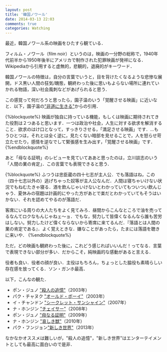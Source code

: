 ```yaml
---
layout: post
title: '韓国ノワール'
date: 2014-03-13 22:03
comments: true
categories: Watching
---
```


最近，韓国ノワール系の映画をひたすら観ている．

フィルム・ノワール（film noir）というのは，映画の一分野の総称で，1940年代前半から1950年後半にアメリカで制作された犯罪映画が発祥になる．Wikipediaから引用すると虚無的，悲観的，退廃的がキーワード．

韓国ノワールの特徴は，自分の言葉でいうと，目を背けたくなるような悲惨な展開，ドス黒い人間の狂気/醜態，観終わった後に思いもよらない場所に連れていかれる物語，深い社会風刺などがあげられると思う．

この感覚って何だろうと思ったら，園子温のいう「覚醒させる映画」に近いなと．以下，園子温の["非道に生きる"](http://www.amazon.co.jp/%E9%9D%9E%E9%81%93%E3%81%AB%E7%94%9F%E3%81%8D%E3%82%8B-ideaink-%E3%80%88%E3%82%A2%E3%82%A4%E3%83%87%E3%82%A2%E3%82%A4%E3%83%B3%E3%82%AF%E3%80%89-%E5%9C%92-%E5%AD%90%E6%B8%A9/dp/4255006776)からの引用．

{%blockquote%}
映画が独自に持っている機能，もしくは映画に期待されてきた役割は２つあると思います．一つは政治や社会，人生に対する欲求を解消すること．欲求のはけ口となって，すっきりさせる，「満足させる映画」です．…もうひとつは，それとは全く逆に，見たくない暗部を見せることで，人を怒らせ苛立たせたり，感情を逆なでして緊張感を生み出す，「覚醒させる映画」です．
{%endblockquote%}

あと「母なる証明」のレビューを見ていてああと思ったのは，立川談志のいう「人間の業の肯定」．この言葉でも表現できると思う．

{%blockquote%}
ふつうは忠臣蔵の四十七志が主人公．でも落語はね，この（四十七志以外の）逃げちゃった奴等が主人公なんだ．人間は寝ちゃいけない状況でもねむたきゃ寝る．酒を飲んじゃいけないとわかっていてもついつい飲んじゃう．夏休みの宿題は計画的にやった方があとで楽だとわかっていてもそうはいかない．それを認めてやるのが落語だ．

客席にいる周りの大人たちをよく見てみろ．昼間からこんなところで油を売ってるなんてロクなもんじゃねェ～ョ．でもな，努力して皆偉くなるんなら誰も苦労はしない。努力したけど偉くならないから寄席に来てるんだ．『落語とは人間の業の肯定である』．よく覚えときな．嫌なことがあったら，たまには落語を聴きに来いや．
{%endblockquote%}

ただ，どの映画も観終わった後に，これどう感じればいいんだ！ってなる．言葉で表現できない部分が多い．だからこそ，純映画的な感動があると言える．

役者も良い．役者の顔が良い．主役はもちろん，ちょっとした脇役も素晴らしい存在感を放ってくる．ソン・ガンホ最高．

以下，こんなの観た．

- ポン・ジュノ ["殺人の追憶"](https://www.youtube.com/watch?v=y3wblGYXT30)（2003年）
- パク・チャヌク ["オールド・ボーイ"](https://www.youtube.com/watch?v=OVgFBAtddd4)（2003年）
- イ・チャンドン ["シークレット・サンシャイン"](https://www.youtube.com/watch?v=ZxXLwMInk4M)（2007年）
- ナ・ホンジン ["チェイサー"](https://www.youtube.com/watch?v=4tW_Vb-BQZs)（2008年）
- ポン・ジュノ ["母なる証明"](https://www.youtube.com/watch?v=tFh3iOkmj38)（2009年）
- ナ・ホンジン ["哀しき獣"](https://www.youtube.com/watch?v=R3oRqtFDjdI)（2010年）
- パク・フンジョン["新しき世界"](https://www.youtube.com/watch?v=gzhIrt0VS6A)（2013年）

なかなかオススメは難しいが，"殺人の追憶"，"新しき世界"はエンターテイメントとしても最高に面白いので是非．




